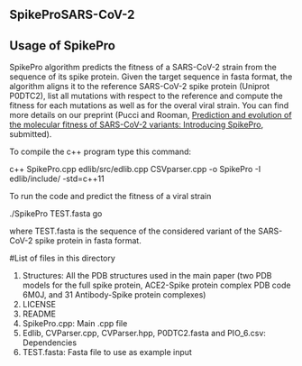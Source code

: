 ## SpikeProSARS-CoV-2

## Usage of SpikePro

SpikePro algorithm predicts the fitness of a SARS-CoV-2 strain from the sequence of its spike protein. Given the target sequence in fasta format, the algorithm aligns it to the reference SARS-CoV-2 spike protein (Uniprot P0DTC2), list all mutations with respect to the reference and compute the fitness for each mutations as well as for the overal viral strain. You can find more details on our preprint (Pucci and Rooman, [Prediction and evolution of the molecular fitness of SARS-CoV-2 variants: Introducing SpikePro](https://www.biorxiv.org/content/10.1101/2021.04.11.439322v1), submitted).   


To compile the c++ program type this command:

c++ SpikePro.cpp edlib/src/edlib.cpp CSVparser.cpp -o SpikePro -I edlib/include/ -std=c++11

To run the code and predict the fitness of a viral strain 

./SpikePro TEST.fasta go

where TEST.fasta is the sequence of the considered variant of the SARS-CoV-2 spike protein in fasta format.  


#List of files in this directory

1) Structures: All the PDB structures used in the main paper (two PDB models for the full spike protein, ACE2-Spike protein complex PDB code 6M0J, and 31 Antibody-Spike protein complexes)
2) LICENSE
3) README
4) SpikePro.cpp: Main .cpp file
5) Edlib, CVParser.cpp, CVParser.hpp, P0DTC2.fasta and PIO_6.csv: Dependencies
6) TEST.fasta: Fasta file to use as example input 



